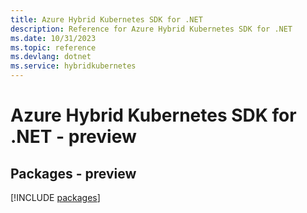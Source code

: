 ```yaml
---
title: Azure Hybrid Kubernetes SDK for .NET
description: Reference for Azure Hybrid Kubernetes SDK for .NET
ms.date: 10/31/2023
ms.topic: reference
ms.devlang: dotnet
ms.service: hybridkubernetes
---
```

# Azure Hybrid Kubernetes SDK for .NET - preview
## Packages - preview
[!INCLUDE [packages](hybrid-kubernetes-index.md)]